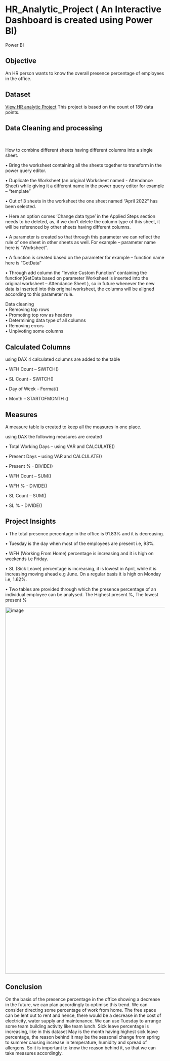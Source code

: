 # HR_Analytic_Project ( An Interactive Dashboard is created using Power BI)
Power BI
## Objective 
An HR person wants to know the overall presence percentage of employees in the office. 

## Dataset
<a href = "https://github.com/rinasingh1/HR_Analytic_Project/blob/main/Attendance%20Sheet.xlsx"> View HR analytic Project</a> This project is based on the count of 189 data points. 

## Data Cleaning and processing
<br>

How to combine different sheets having different columns into a single sheet. 

•	Bring the worksheet containing all the sheets together to transform in the power query editor.
<br>

•	Duplicate the Worksheet (an original Worksheet named - Attendance Sheet) while giving it a different name in the power query editor for example – “template”
<br>

•	Out of 3 sheets in the worksheet the one sheet named “April 2022” has been selected. 
<br>

•	Here an option comes ‘Change data type’ in the Applied Steps section needs to be deleted, as, if we don’t delete the column type of this sheet, it will be referenced by other sheets having different columns.
<br>

•	A parameter is created so that through this parameter we can reflect the rule of one sheet in other sheets as well. For example –  parameter name here is “Worksheet”.
<br>

•	A function is created based on the parameter for example –  function name here is “GetData”
<br>

•	Through add column the “Invoke Custom Function” containing the function(GetData based on parameter Worksheet is inserted into the original worksheet – Attendance Sheet ), so in future whenever the new data is inserted into this original worksheet, the columns will be aligned according to this parameter rule. 
<br> 

Data cleaning 
<br>
•	Removing top rows
<br>
•	Promoting top row as headers 
<br>
•	Determining data type of all columns 
<br>
•	Removing errors
<br>
•	Unpivoting some columns

## Calculated Columns 
using DAX 4 calculated columns are added to the table 
<br>

•	WFH Count – SWITCH()
<br>

•	SL Count -  SWITCH()
<br>

•	Day of Week – Format()
<br>

•	Month – STARTOFMONTH ()


## Measures 
A measure table is created to keep all the measures in one place.
<br> 

using DAX the following measures are created 
<br>

•	Total Working Days – using VAR and CALCULATE()
<br>

•	Present Days – using VAR and CALCULATE()
<br>

•	Present % - DIVIDE()
<br>


•	WFH Count – SUM()
<br> 

•	WFH % - DIVIDE()
<br>

•	SL Count – SUM()
<br>

•	SL % - DIVIDE()

## Project Insights 
•	The total presence percentage in the office  is 91.83% and it is decreasing. 
<br>


•	Tuesday is the day when most of the employees are present i.e, 93%.
<br>


•	WFH (Working From Home) percentage is increasing and it is high on weekends i.e Friday.
<br>



•	SL (Sick Leave) percentage is increasing, it is lowest in April, while it is increasing moving ahead e.g June. On a regular basis it is high on Monday i.e, 1.62%.
<br>



•	Two tables are provided through which the presence percentage of an individual employee can be analysed. The Highest present %, The lowest present %

<img width="2000" height="1156" alt="image" src="https://github.com/user-attachments/assets/af654c86-72ae-4054-a2a9-d467ca700e94" />


## Conclusion 
On the basis of the presence percentage in the office showing a decrease in the future, we can plan accordingly to optimise this trend. We can consider directing some percentage of work from home. The free space can be lent out to rent and hence, there would be a decrease in the cost of electricity, water supply and maintenance. We can use Tuesday to arrange some team building activity like team lunch. 
Sick leave percentage is increasing, like in this dataset May is the month having highest sick leave percentage, the reason behind it may be the seasonal change from spring to summer causing increase in temperature, humidity and spread of allergens. So it is important to know the reason behind it, so that we can take measures accordingly. 










